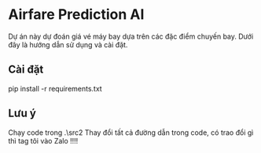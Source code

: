 # Airfare Prediction AI

Dự án này dự đoán giá vé máy bay dựa trên các đặc điểm chuyến bay. Dưới đây là hướng dẫn sử dụng và cài đặt.

## **Cài đặt**

pip install -r requirements.txt


## **Lưu ý**

Chạy code trong .\src2 Thay đổi tất cả đường dẫn trong code, có trao đổi gì thì tag tôi vào Zalo !!!! 
